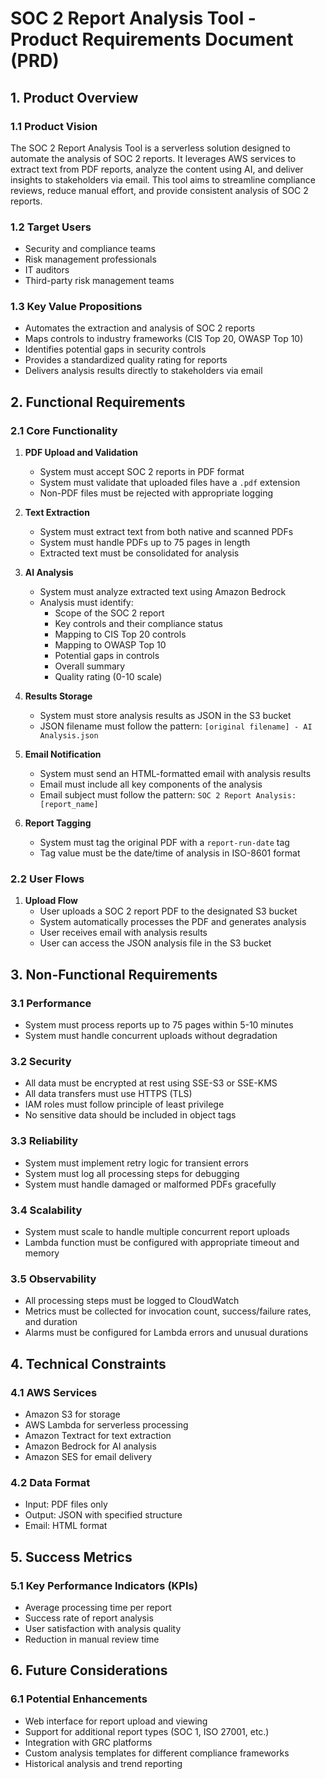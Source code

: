 # SOC 2 Report Analysis Tool - Product Requirements Document (PRD)

## 1. Product Overview

### 1.1 Product Vision
The SOC 2 Report Analysis Tool is a serverless solution designed to automate the analysis of SOC 2 reports. It leverages AWS services to extract text from PDF reports, analyze the content using AI, and deliver insights to stakeholders via email. This tool aims to streamline compliance reviews, reduce manual effort, and provide consistent analysis of SOC 2 reports.

### 1.2 Target Users
- Security and compliance teams
- Risk management professionals
- IT auditors
- Third-party risk management teams

### 1.3 Key Value Propositions
- Automates the extraction and analysis of SOC 2 reports
- Maps controls to industry frameworks (CIS Top 20, OWASP Top 10)
- Identifies potential gaps in security controls
- Provides a standardized quality rating for reports
- Delivers analysis results directly to stakeholders via email

## 2. Functional Requirements

### 2.1 Core Functionality
1. **PDF Upload and Validation**
   - System must accept SOC 2 reports in PDF format
   - System must validate that uploaded files have a `.pdf` extension
   - Non-PDF files must be rejected with appropriate logging

2. **Text Extraction**
   - System must extract text from both native and scanned PDFs
   - System must handle PDFs up to 75 pages in length
   - Extracted text must be consolidated for analysis

3. **AI Analysis**
   - System must analyze extracted text using Amazon Bedrock
   - Analysis must identify:
     - Scope of the SOC 2 report
     - Key controls and their compliance status
     - Mapping to CIS Top 20 controls
     - Mapping to OWASP Top 10
     - Potential gaps in controls
     - Overall summary
     - Quality rating (0-10 scale)

4. **Results Storage**
   - System must store analysis results as JSON in the S3 bucket
   - JSON filename must follow the pattern: `[original filename] - AI Analysis.json`

5. **Email Notification**
   - System must send an HTML-formatted email with analysis results
   - Email must include all key components of the analysis
   - Email subject must follow the pattern: `SOC 2 Report Analysis: [report_name]`

6. **Report Tagging**
   - System must tag the original PDF with a `report-run-date` tag
   - Tag value must be the date/time of analysis in ISO-8601 format

### 2.2 User Flows
1. **Upload Flow**
   - User uploads a SOC 2 report PDF to the designated S3 bucket
   - System automatically processes the PDF and generates analysis
   - User receives email with analysis results
   - User can access the JSON analysis file in the S3 bucket

## 3. Non-Functional Requirements

### 3.1 Performance
- System must process reports up to 75 pages within 5-10 minutes
- System must handle concurrent uploads without degradation

### 3.2 Security
- All data must be encrypted at rest using SSE-S3 or SSE-KMS
- All data transfers must use HTTPS (TLS)
- IAM roles must follow principle of least privilege
- No sensitive data should be included in object tags

### 3.3 Reliability
- System must implement retry logic for transient errors
- System must log all processing steps for debugging
- System must handle damaged or malformed PDFs gracefully

### 3.4 Scalability
- System must scale to handle multiple concurrent report uploads
- Lambda function must be configured with appropriate timeout and memory

### 3.5 Observability
- All processing steps must be logged to CloudWatch
- Metrics must be collected for invocation count, success/failure rates, and duration
- Alarms must be configured for Lambda errors and unusual durations

## 4. Technical Constraints

### 4.1 AWS Services
- Amazon S3 for storage
- AWS Lambda for serverless processing
- Amazon Textract for text extraction
- Amazon Bedrock for AI analysis
- Amazon SES for email delivery

### 4.2 Data Format
- Input: PDF files only
- Output: JSON with specified structure
- Email: HTML format

## 5. Success Metrics

### 5.1 Key Performance Indicators (KPIs)
- Average processing time per report
- Success rate of report analysis
- User satisfaction with analysis quality
- Reduction in manual review time

## 6. Future Considerations

### 6.1 Potential Enhancements
- Web interface for report upload and viewing
- Support for additional report types (SOC 1, ISO 27001, etc.)
- Integration with GRC platforms
- Custom analysis templates for different compliance frameworks
- Historical analysis and trend reporting 